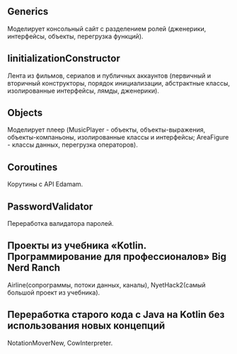 ## Generics

Моделирует консольный сайт с разделением ролей (дженерики, интерфейсы, объекты, перегрузка функций).


## IinitializationConstructor 

Лента из фильмов, сериалов и публичных аккаунтов  (первичный и вторичный конструкторы, порядок инициализации, абстрактные классы, изолированные интерфейсы, лямды, дженерики).


## Objects

Моделирует плеер (MusicPlayer - объекты, объекты-выражения, объекты-компаньоны, изолированные классы и интерфейсы; AreaFigure - классы данных, перегрузка операторов).


## Coroutines

Корутины с API Edamam.


## PasswordValidator 

Переработка валидатора паролей.


## Проекты из учебника «Kotlin. Программирование для профессионалов» Big Nerd Ranch

Airline(сопрограммы, потоки данных, каналы), NyetHack2(самый большой проект из учебника).


## Переработка старого кода с Java на Kotlin без использования новых концепций

NotationMoverNew, CowInterpreter.